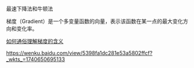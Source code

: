 
最速下降法和牛顿法


梯度（Gradient）是一个多变量函数的向量，表示该函数在某一点的最大变化方向和变化率。

[如何通俗理解梯度的含义](https://zhuanlan.zhihu.com/p/476348343)

https://wenku.baidu.com/view/5398fa1dc281e53a5802ffcf?_wkts_=1740650695133